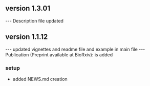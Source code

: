 ## version 1.3.01

--- Description file updated

## version 1.1.12

--- updated vignettes and readme file and example in main file
--- Publication (Preprint available at BioRxiv): is added


### setup

- added NEWS.md creation

